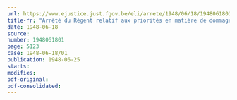 ```yaml
---
url: https://www.ejustice.just.fgov.be/eli/arrete/1948/06/18/1948061801/justel
title-fr: "Arrêté du Régent relatif aux priorités en matière de dommages de guerre aux biens privés"
date: 1948-06-18
source:
number: 1948061801
page: 5123
case: 1948-06-18/01
publication: 1948-06-25
starts:
modifies:
pdf-original:
pdf-consolidated:
---
```


